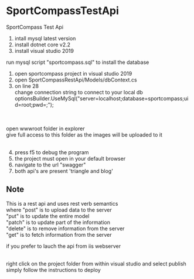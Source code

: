 # SportCompassTestApi
SportCompass Test Api

1) intall mysql latest version<br>
2) install dotnet core v2.2<br>
3) install visual studio 2019<br>


run mysql script "sportcompass.sql" to install the database<br>

1) open sportcompass project in visual studio 2019<br>
2) open SportCompassRestApi/Models/dbContext.cs <br>
3) on line 28 <br>
   change connection string to connect to your local db<br>
   optionsBuilder.UseMySql("server=localhost;database=sportcompass;uid=root;pwd=;");<br><br><br>

open wwwroot folder in explorer <br>
give full access to this folder as the images will be uploaded to it<br><br>

4) press f5 to debug the program<br>
5) the project must open in your default browser<br>
6) navigate to the url "swagger"<br>
7) both api's are present 'triangle and blog'<br>
<h2> Note</h2>
This is a rest api and uses rest verb semantics<br>
where "post" is to upload data to the server<br>
	  "put" is to update the entire model<br>
	  "patch" is to update part of the information<br>
	  "delete" is to remove information from the server<br>
	  "get" is to fetch information from the server<br>

if you prefer to lauch the api from iis webserver<br><br>

right click on the project folder from within visual studio and select publish<br>
simply follow the instructions to deploy<br>




